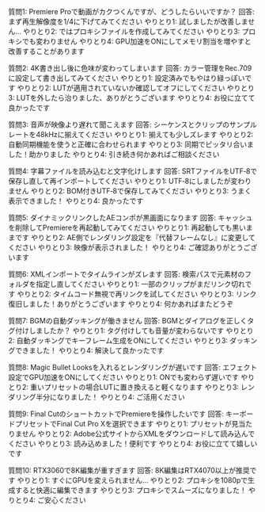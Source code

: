 質問1: Premiere Proで動画がカクつくんですが、どうしたらいいですか？
回答: まず再生解像度を1/4に下げてみてください
やりとり1: 試しましたが改善しません…
やりとり2: ではプロキシファイルを作成してみてください
やりとり3: プロキシでも変わりません
やりとり4: GPU加速をONにしてメモリ割当を増やすと改善することがあります

質問2: 4K書き出し後に色味が変わってしまいます
回答: カラー管理をRec.709に設定して書き出してみてください
やりとり1: 設定済みでもやはり緑っぽいです
やりとり2: LUTが適用されていないか確認してオフにしてください
やりとり3: LUTを外したら治りました、ありがとうございます
やりとり4: お役に立てて良かったです

質問3: 音声が映像より遅れて聞こえます
回答: シーケンスとクリップのサンプルレートを48kHzに揃えてください
やりとり1: 揃えても少しズレます
やりとり2: 自動同期機能を使うと正確に合わせられます
やりとり3: 同期でピッタリ合いました！助かりました
やりとり4: 引き続き何かあればご相談ください

質問4: 字幕ファイルを読み込むと文字化けします
回答: SRTファイルをUTF‑8で保存し直して再インポートしてください
やりとり1: UTF‑8にしましたが変わりません
やりとり2: BOM付きUTF‑8で保存してみてください
やりとり3: うまく表示できました！
やりとり4: 良かったです

質問5: ダイナミックリンクしたAEコンポが黒画面になります
回答: キャッシュを削除してPremiereを再起動してみてください
やりとり1: 再起動しても黒いままです
やりとり2: AE側でレンダリング設定を『代替フレームなし』に変更してください
やりとり3: 映像が表示されました！
やりとり4: ご確認ありがとうございます

質問6: XMLインポートでタイムラインがズレます
回答: 検索パスで元素材のフォルダを指定し直してください
やりとり1: 一部のクリップがまだリンク切れです
やりとり2: タイムコード無視で再リンクを試してください
やりとり3: リンク復旧しました！ありがとうございます
やりとり4: 何かあればまたどうぞ

質問7: BGMの自動ダッキングが働きません
回答: BGMとダイアログを正しくタグ付けしましたか？
やりとり1: タグ付けしても音量が変わらないです
やりとり2: 自動ダッキングでキーフレーム生成をONにしてください
やりとり3: ダッキングできました！
やりとり4: 解決して良かったです

質問8: Magic Bullet Looksを入れるとレンダリングが遅いです
回答: エフェクト設定でGPU加速をONにしてください
やりとり1: ONでも変わらず遅いです
やりとり2: 重いプリセットの場合LUTに置き換えると軽くなります
やりとり3: レンダリング半分になりました！
やりとり4: ご活用ください

質問9: Final CutのショートカットでPremiereを操作したいです
回答: キーボードプリセットでFinal Cut Pro Xを選択できます
やりとり1: プリセットが見当たりません
やりとり2: Adobe公式サイトからXMLをダウンロードして読み込んでください
やりとり3: 読み込めました！便利です
やりとり4: お役に立てて嬉しいです

質問10: RTX3060で8K編集が重すぎます
回答: 8K編集はRTX4070以上が推奨です
やりとり1: すぐにGPUを変えられません…
やりとり2: プロキシを1080pで生成すると快適に編集できます
やりとり3: プロキシでスムーズになりました！
やりとり4: ご安心ください